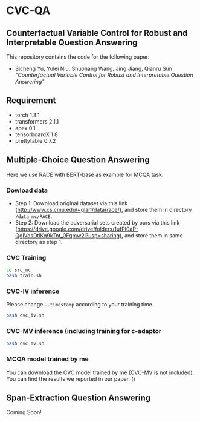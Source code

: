 # CVC-QA

## Counterfactual Variable Control for Robust and Interpretable Question Answering
This repository contains the code for the following paper:
* Sicheng Yu, Yulei Niu, Shuohang Wang, Jing Jiang, Qianru Sun *"Counterfactual Variable Control for Robust and Interpretable Question Answering"*

## Requirement
* torch 1.3.1
* transformers 2.1.1
* apex 0.1
* tensorboardX 1.8
* prettytable 0.7.2

## Multiple-Choice Question Answering
Here we use RACE with BERT-base as example for MCQA task.

### Dowload data
- Step 1: Download original dataset via this link (http://www.cs.cmu.edu/~glai1/data/race/), and store them in directory `/data_mc/RACE`.
- Step 2: Download the adversarial sets created by ours via this link (https://drive.google.com/drive/folders/1ufPl0aP-QglVdsDtlKq9kTnt_0Fqmw2i?usp=sharing), and store them in same directory as step 1.

### CVC Training
```sh
cd src_mc
bash train.sh
```

### CVC-IV inference
Please change `--timestamp` according to your training time.
```sh
bash cvc_iv.sh
```

### CVC-MV inference (including training for c-adaptor
```sh
bash cvc_mv.sh
```
### MCQA model trained by me
You can download the CVC model trained by me (CVC-MV is not included). You can find the results we reported in our paper. () 

## Span-Extraction Question Answering
Coming Soon!
